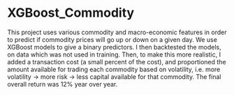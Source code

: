 # XGBoost_Commodity
This project uses various commodity and macro-economic features in order to predict if commodity prices will go up or down on a given day. We use XGBoost models to give a binary predictors. I then backtested the models, on data which was not used in training. Then, to make this more realistic, I added a transaction cost (a small percent of the cost), and proportioned the amount available for trading each commodity based on volatility, i.e. more volatility -> more risk -> less capital available for that commodity. The final overall return was 12% year over year.

